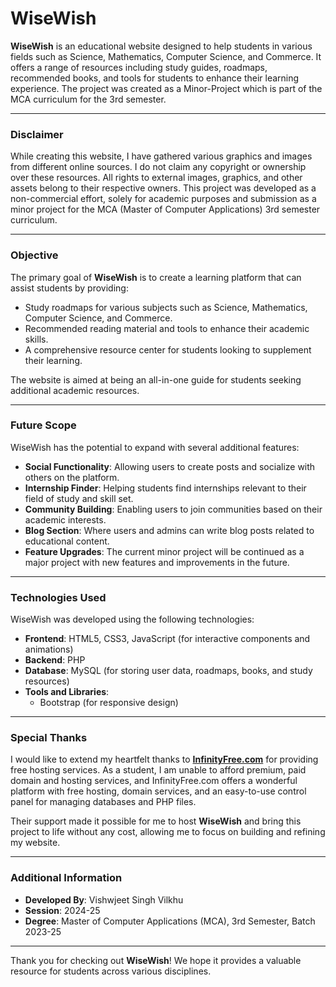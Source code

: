 # WiseWish

**WiseWish** is an educational website designed to help students in various fields such as Science, Mathematics, Computer Science, and Commerce. It offers a range of resources including study guides, roadmaps, recommended books, and tools for students to enhance their learning experience. The project was created as a Minor-Project which is part of the MCA curriculum for the 3rd semester.

---

### Disclaimer

While creating this website, I have gathered various graphics and images from different online sources. I do not claim any copyright or ownership over these resources. All rights to external images, graphics, and other assets belong to their respective owners. This project was developed as a non-commercial effort, solely for academic purposes and submission as a minor project for the MCA (Master of Computer Applications) 3rd semester curriculum.

---

### Objective

The primary goal of **WiseWish** is to create a learning platform that can assist students by providing:
- Study roadmaps for various subjects such as Science, Mathematics, Computer Science, and Commerce.
- Recommended reading material and tools to enhance their academic skills.
- A comprehensive resource center for students looking to supplement their learning.

The website is aimed at being an all-in-one guide for students seeking additional academic resources.

---

### Future Scope

WiseWish has the potential to expand with several additional features:
- **Social Functionality**: Allowing users to create posts and socialize with others on the platform.
- **Internship Finder**: Helping students find internships relevant to their field of study and skill set.
- **Community Building**: Enabling users to join communities based on their academic interests.
- **Blog Section**: Where users and admins can write blog posts related to educational content.
- **Feature Upgrades**: The current minor project will be continued as a major project with new features and improvements in the future.

---

### Technologies Used

WiseWish was developed using the following technologies:
- **Frontend**: HTML5, CSS3, JavaScript (for interactive components and animations)
- **Backend**: PHP
- **Database**: MySQL (for storing user data, roadmaps, books, and study resources)
- **Tools and Libraries**:
  - Bootstrap (for responsive design)
  
---

### Special Thanks

I would like to extend my heartfelt thanks to **[InfinityFree.com](https://infinityfree.com)** for providing free hosting services. As a student, I am unable to afford premium, paid domain and hosting services, and InfinityFree.com offers a wonderful platform with free hosting, domain services, and an easy-to-use control panel for managing databases and PHP files.

Their support made it possible for me to host **WiseWish** and bring this project to life without any cost, allowing me to focus on building and refining my website.

---

### Additional Information

- **Developed By**: Vishwjeet Singh Vilkhu
- **Session**: 2024-25
- **Degree**: Master of Computer Applications (MCA), 3rd Semester, Batch 2023-25

---

Thank you for checking out **WiseWish**! We hope it provides a valuable resource for students across various disciplines.

